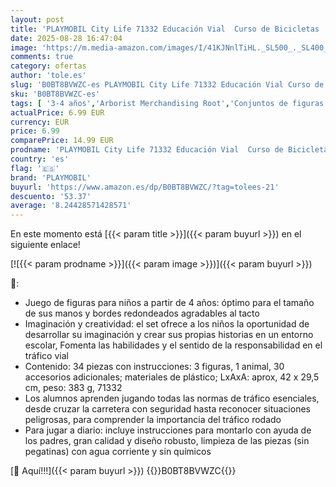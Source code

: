 ```yaml
---
layout: post
title: 'PLAYMOBIL City Life 71332 Educación Vial  Curso de Bicicletas  Bicicletas señales de tráfico y más  Juguetes para niños a Partir de 4 años'
date: 2025-08-28 16:47:04
image: 'https://m.media-amazon.com/images/I/41KJNnlTiHL._SL500_._SL400_.jpg'
comments: true
category: ofertas
author: 'tole.es'
slug: 'B0BT8BVWZC-es PLAYMOBIL City Life 71332 Educación Vial Curso de...'
sku: 'B0BT8BVWZC-es'
tags: [ '3-4 años','Arborist Merchandising Root','Conjuntos de figuras de juguete','Juguetes','Juguetes y juegos','Muñecos y figuras','Self Service','Special Features Stores','Top brands in Toys','b6d17eda-2c26-45ed-a098-453a9f96e839_0','b6d17eda-2c26-45ed-a098-453a9f96e839_1801','b6d17eda-2c26-45ed-a098-453a9f96e839_6301','playmobil','🇪🇸', ]
actualPrice: 6.99 EUR
currency: EUR
price: 6.99
comparePrice: 14.99 EUR
prodname: 'PLAYMOBIL City Life 71332 Educación Vial  Curso de Bicicletas  Bicicletas señales de tráfico y más  Juguetes para niños a Partir de 4 años'
country: 'es'
flag: '🇪🇸'
brand: 'PLAYMOBIL'
buyurl: 'https://www.amazon.es/dp/B0BT8BVWZC/?tag=tolees-21'
descuento: '53.37'
average: '8.24428571428571'
---
```


En este momento está [{{< param title >}}]({{< param buyurl >}}) en el siguiente enlace!

[![{{< param prodname >}}]({{< param image >}})]({{< param buyurl >}})

🔎:

- Juego de figuras para niños a partir de 4 años: óptimo para el tamaño de sus manos y bordes redondeados agradables al tacto
- Imaginación y creatividad: el set ofrece a los niños la oportunidad de desarrollar su imaginación y crear sus propias historias en un entorno escolar, Fomenta las habilidades y el sentido de la responsabilidad en el tráfico vial
- Contenido: 34 piezas con instrucciones: 3 figuras, 1 animal, 30 accesorios adicionales; materiales de plástico; LxAxA: aprox, 42 x 29,5 cm, peso: 383 g, 71332
- Los alumnos aprenden jugando todas las normas de tráfico esenciales, desde cruzar la carretera con seguridad hasta reconocer situaciones peligrosas, para comprender la importancia del tráfico rodado
- Para jugar a diario: incluye instrucciones para montarlo con ayuda de los padres, gran calidad y diseño robusto, limpieza de las piezas (sin pegatinas) con agua corriente y sin químicos

[🛒 Aquí!!!]({{< param buyurl >}})
{{<world>}}B0BT8BVWZC{{</world>}}

